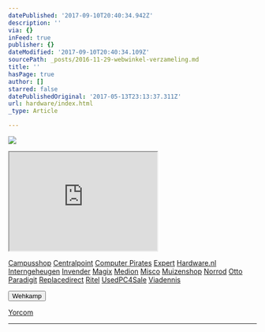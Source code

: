 ```yaml
---
datePublished: '2017-09-10T20:40:34.942Z'
description: ''
via: {}
inFeed: true
publisher: {}
dateModified: '2017-09-10T20:40:34.109Z'
sourcePath: _posts/2016-11-29-webwinkel-verzameling.md
title: ''
hasPage: true
author: []
starred: false
datePublishedOriginal: '2017-05-13T23:13:37.311Z'
url: hardware/index.html
_type: Article

---
```

![](https://the-grid-user-content.s3-us-west-2.amazonaws.com/e4f5c7a1-5645-4150-88af-80872fdd68a7.jpg)

<iframe src="https://the-grid.github.io/ed-userhtml/?g=eJy1Vstu2zAQvPsrVAHRzXraaWKbDtKkRQukaQ8-tCdjRa4lwiQlUDTk_H2phwMbtYEcLEAgtQI0OzPcXXDx6fnX0-rv769ObqRYjhaHDYEtR6MFOLnGDXFzY8pZENR17T8KnkIKPi2k6xjQGRrirlMBausuF1xmTqXpyR9pIUEbX4ngh4QMq0CxdM27V5NjpjkLaq62KBSADA4JSpW5DgiL_n3188UxO1NoDsJ1KvMmkLg1ZyafRWFY7uc58iw3TeDYKC00Qz0L55ZQAEvnghCKFeMaaUNtGClgU4z7HEPKMdQ3GhjahW5R-wpN8EBJNL2dhB7Ici7JXTSN7-7bAEiUJJ9vozbQpN12ZLDDxH2psaoGP08LjVqBwYacsQYYQ-7DyTqK153edS_4Jv420HG_Mxhaa4pgxrxlNoiSA_7VdFySQXMjcLD-O-B_UEZ8LCP-mIwLrRfHkzDpWy-Kz7Xda12PGeub71xJOhoFcVWxKYQoapv_GZXiFUMQzfC9ikHsHfIK_Tk9b1JlqZWWlEJd6iLTICVYnq2IgApOt936UJLIM2SnhVeRSRKF3oas_rx49gNpcG6SR2uTfTqd7f-eAonkSyHGr8hqTAcqI4tvkw3mUM-KorJVJMqCq5ZbX1IBVwz3fpmXzUSbJscT7aiIzs-1_4ro6TTJ0rmGQSfMrzkzrPXszd5Hgu5e8g_XsfMj" height="200" style=""></iframe>

[Campusshop][0]
[Centralpoint][1]
[Computer Pirates][2]
[Expert][3]
[Hardware.nl][4]
[Interngeheugen][5]
[Invender][6]
[Magix][7]
[Medion][8]
[Misco][9]
[Muizenshop][10]
[Norrod][11]
[Otto][12]
[Paradigit][13]
[Replacedirect][14]
[Ritel][15]
[UsedPC4Sale][16]
[Viadennis][17]

<button data-role="cta" style="">Wehkamp</button>

[Yorcom][18]

---



[0]: http://www.campusshop.nl/tt/index.aspx?tt=23397_12_133761_Campusshop&r=%2F
[1]: http://www.centralpoint.nl/tracker/index.php?tt=534_12_133761_Ned-Web&r=%2F
[2]: http://www.computerpirates.com/
[3]: http://tc.tradetracker.net/?c=5515&m=12&a=133761&u=%2F
[4]: http://www.hardware.nl/
[5]: http://www.interngeheugen.com/tt/?tt=2902_12_133761_Interngeheugen&r=%2F
[6]: http://www.invender.nl/ttiv/index.php?tt=352_12_133761_Invender&r=%2F
[7]: http://www.magix.com/ap/tradetracker/?tt=2074_12_133761_Magix&r=%2F
[8]: http://tc.tradetracker.net/?c=3452&m=12&a=133761
[9]: http://www.misco.nl/
[10]: http://www.muizenshop.nl/
[11]: http://www.norrod.nl/tt/index.aspx?tt=23396_12_133761_Norrod&r=%2F
[12]: http://www.otto.nl/
[13]: http://www.paradigit.nl/tt/index.aspx?tt=5043_12_133761_Paradigit&r=%2F
[14]: http://www.replacedirect.nl/
[15]: http://www.ritel.nl/telecom/?tt=668_12_133761_Ritel&r=%2F
[16]: http://tc.tradetracker.net/?c=20400&m=12&a=133761&r=UsedPC4sale&u=%2F
[17]: http://www.viadennis.nl/computer/?tt=15804_12_133761_Viadennis&r=%2F
[18]: http://www.yorcom.nl/shopping/?tt=4837_12_133761_Rapportagened.webw&r=%2F